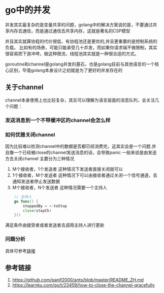 # go中的并发
并发其实最复杂的是变量共享的问题，golang中的解决方案说的是，不要通过共享内存去通信，而是通过通信去共享内存，这就是著名的CSP模型

并且其实就算协程的代价很低，有协程池还是更优的,并且更重要的是控制系统的负载。
比如有的场景，可能只能承受几十并发，而如果你请求端不做限制，其实很容易把下游冲垮，做这种限流，线程池其实就是一种很合适的方式。

goroutine和channel是golang并发的基石，也是golang目前与其他语言的一个核心区别，毕竟golang本身设计之初就是为了更好的并发存在的

## 关于channel
channel本身使用上也比较复杂，其实可以理解为语言层面的消息队列，会关注几个问题：
### 发送消息到一个不带缓冲区的channel会怎么样


### 如何优雅关闭channel
因为比较难以检测channel中的数据是否都已经消费完，这其实会是一个问题.并且像一个已经被close的channel发送消息的话，会导致panic
一般来说是由发送方去关闭channel
主要分为三种情况
1. M个接收者，1个发送者
这种情况下发送者直接关闭就可以
2. 1个接收者，M个发送者
这种情况下可以由接收者通过关闭一个信号通道，去通知发送者停止发送数据
3. M个接收者，N个发送者
这种情况需要一个主持人
```go
    // 主持人
    go func() {
        stoppedBy = <-toStop
        close(stopCh)
    }()
```
满足条件由接受者或者发送者去调用主持人进行更新

### 问题分析
具体可参考[链接](https://keepmoving.ren/golang/waitgroup/)

## 参考链接
1. <https://github.com/panjf2000/ants/blob/master/README_ZH.md>
2. <https://learnku.com/go/t/23459/how-to-close-the-channel-gracefully>